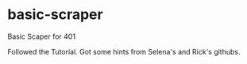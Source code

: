 # basic-scraper
Basic Scaper for 401

Followed the Tutorial. 
Got some hints from Selena's and Rick's githubs. 
